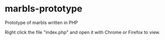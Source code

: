 marbls-prototype
================

Prototype of marbls written in PHP

Right click the file "index.php" and open it with Chrome or Firefox to view.

